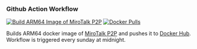 ### Github Action Workflow

[![Build ARM64 Image of MiroTalk P2P](https://github.com/amadr/mirotalk-p2p-arm64/actions/workflows/checkout-and-build.yml/badge.svg)](https://github.com/amadr/mirotalk-p2p-arm64/actions) [![Docker Pulls](https://img.shields.io/docker/pulls/amadr/mirotalk-p2p-arm64?logo=docker)](https://hub.docker.com/r/amadr/mirotalk-p2p-arm64)

Builds ARM64 docker image of [MiroTalk P2P](https://github.com/miroslavpejic85/mirotalk) and pushes it to [Docker Hub](https://hub.docker.com/r/amadr/mirotalk-p2p-arm64). Workflow is triggered every sunday at midnight.
